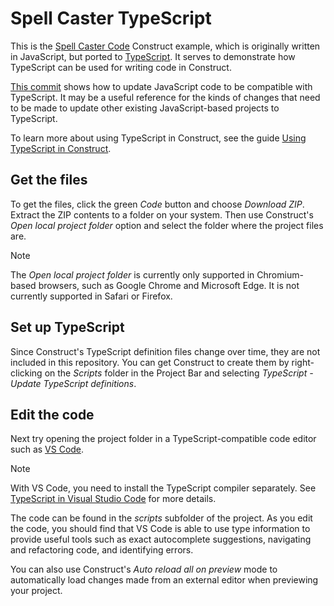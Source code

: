 # Spell Caster TypeScript
This is the [Spell Caster Code](https://editor.construct.net/#open=spell-caster-code) Construct example, which is originally written in JavaScript, but ported to [TypeScript](https://www.typescriptlang.org/). It serves to demonstrate how TypeScript can be used for writing code in Construct.

[This commit](https://github.com/Scirra/Spell-Caster-TypeScript/commit/a3262df21b5487fd6bf6ed1e6bee628f4edd3936) shows how to update JavaScript code to be compatible with TypeScript. It may be a useful reference for the kinds of changes that need to be made to update other existing JavaScript-based projects to TypeScript.

To learn more about using TypeScript in Construct, see the guide [Using TypeScript in Construct](https://www.construct.net/en/make-games/manuals/construct-3/scripting/guides/using-typescript).

## Get the files
To get the files, click the green *Code* button and choose *Download ZIP*. Extract the ZIP contents to a folder on your system. Then use Construct's *Open local project folder* option and select the folder where the project files are.

> [!NOTE]
> The *Open local project folder* is currently only supported in Chromium-based browsers, such as Google Chrome and Microsoft Edge. It is not currently supported in Safari or Firefox.

## Set up TypeScript
Since Construct's TypeScript definition files change over time, they are not included in this repository. You can get Construct to create them by right-clicking on the *Scripts* folder in the Project Bar and selecting *TypeScript - Update TypeScript definitions*.

## Edit the code
Next try opening the project folder in a TypeScript-compatible code editor such as [VS Code](https://code.visualstudio.com/).

> [!NOTE]
> With VS Code, you need to install the TypeScript compiler separately. See [TypeScript in Visual Studio Code](https://code.visualstudio.com/docs/languages/typescript) for more details.

The code can be found in the *scripts* subfolder of the project. As you edit the code, you should find that VS Code is able to use type information to provide useful tools such as exact autocomplete suggestions, navigating and refactoring code, and identifying errors.

You can also use Construct's *Auto reload all on preview* mode to automatically load changes made from an external editor when previewing your project.
